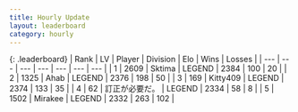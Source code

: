 ```yaml
---
title: Hourly Update
layout: leaderboard
category: hourly
---
```


{: .leaderboard}
| Rank | LV | Player | Division | Elo | Wins | Losses |
| --- | --- | --- | --- | --- | --- | --- |
| <span data-change="0">1</span> | 2609 | <span title="ID: 353063">Sktima</span> | LEGEND | <span data-change="0">2384</span> | <span data-change="0">100</span> | <span data-change="0">20</span> |
| <span data-change="1">2</span> | 1325 | <span title="ID: 402846">Ahab</span> | LEGEND | <span data-change="13">2376</span> | <span data-change="3">198</span> | <span data-change="0">50</span> |
| <span data-change="-1">3</span> | 169 | <span title="ID: 459203">Kitty409</span> | LEGEND | <span data-change="0">2374</span> | <span data-change="0">133</span> | <span data-change="0">35</span> |
| <span data-change="0">4</span> | 62 | <span title="ID: 754604">訂正が必要だ。</span> | LEGEND | <span data-change="0">2334</span> | <span data-change="0">58</span> | <span data-change="0">8</span> |
| <span data-change="0">5</span> | 1502 | <span title="ID: 416373">Mirakee</span> | LEGEND | <span data-change="0">2332</span> | <span data-change="0">263</span> | <span data-change="0">102</span> |
